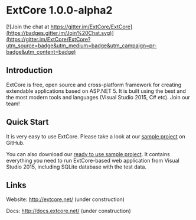# ExtCore 1.0.0-alpha2

[![Join the chat at https://gitter.im/ExtCore/ExtCore](https://badges.gitter.im/Join%20Chat.svg)](https://gitter.im/ExtCore/ExtCore?utm_source=badge&utm_medium=badge&utm_campaign=pr-badge&utm_content=badge)

## Introduction

ExtCore is free, open source and cross-platform framework for creating extendable applications based on ASP.NET 5.
It is built using the best and the most modern tools and languages (Visual Studio 2015, C# etc). Join our team!

## Quick Start

It is very easy to use ExtCore. Please take a look at our
[sample project](https://github.com/ExtCore/ExtCore-Sample) on GitHub.

You can also download our [ready to use sample project](http://extcore.net/files/ExtCore-Sample-1.0.0-alpha2.zip).
It contains everything you need to run ExtCore-based web application from Visual Studio 2015, including SQLite
database with the test data.

## Links

Website: http://extcore.net/ (under construction)

Docs: http://docs.extcore.net/ (under construction)